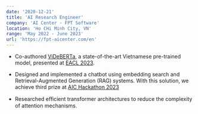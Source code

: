 ```yaml
---
date: '2020-12-21'
title: 'AI Research Engineer'
company: 'AI Center - FPT Software'
location: 'Ho CHi Minh City, VN'
range: 'May 2022 - June 2023'
url: 'https://fpt-aicenter.com/en'
---
```


- Co-authored [ViDeBERTa](https://aclanthology.org/2023.findings-eacl.79.pdf), a state-of-the-art Vietnamese pre-trained model, presented at [EACL 2023](https://2023.eacl.org/).

- Designed and implemented a chatbot using embedding search and Retrieval-Augmented Generation (RAG) systems. With this solution, we achieve third prize at [AIC Hackathon 2023](https://www.youtube.com/watch?v=8AMyIkfqmgo)

- Researched eﬃcient transformer architectures to reduce the complexity of attention mechanisms.
